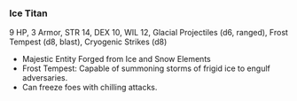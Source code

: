 ### Ice Titan

9 HP, 3 Armor, STR 14, DEX 10, WIL 12, Glacial Projectiles (d6, ranged), Frost Tempest (d8, blast), Cryogenic Strikes (d8) 

- Majestic Entity Forged from Ice and Snow Elements
- Frost Tempest: Capable of summoning storms of frigid ice to engulf adversaries.
- Can freeze foes with chilling attacks.

